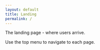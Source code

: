 ```yaml
---
layout: default
title: Landing
permalink: /
---
```


The landing page - where users arrive.

Use the top menu to navigate to each page.
